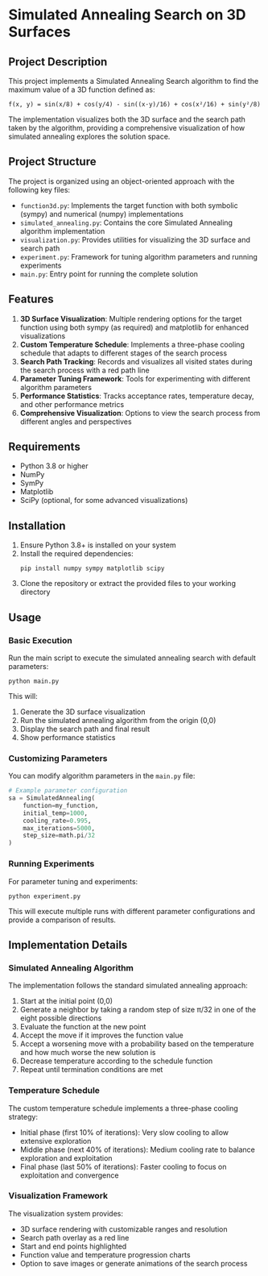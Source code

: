 # Simulated Annealing Search on 3D Surfaces

## Project Description

This project implements a Simulated Annealing Search algorithm to find the maximum value of a 3D function defined as:

```
f(x, y) = sin(x/8) + cos(y/4) - sin((x·y)/16) + cos(x²/16) + sin(y²/8)
```

The implementation visualizes both the 3D surface and the search path taken by the algorithm, providing a comprehensive visualization of how simulated annealing explores the solution space.

## Project Structure

The project is organized using an object-oriented approach with the following key files:

- `function3d.py`: Implements the target function with both symbolic (sympy) and numerical (numpy) implementations
- `simulated_annealing.py`: Contains the core Simulated Annealing algorithm implementation
- `visualization.py`: Provides utilities for visualizing the 3D surface and search path
- `experiment.py`: Framework for tuning algorithm parameters and running experiments
- `main.py`: Entry point for running the complete solution

## Features

1. **3D Surface Visualization**: Multiple rendering options for the target function using both sympy (as required) and matplotlib for enhanced visualizations
2. **Custom Temperature Schedule**: Implements a three-phase cooling schedule that adapts to different stages of the search process
3. **Search Path Tracking**: Records and visualizes all visited states during the search process with a red path line
4. **Parameter Tuning Framework**: Tools for experimenting with different algorithm parameters
5. **Performance Statistics**: Tracks acceptance rates, temperature decay, and other performance metrics
6. **Comprehensive Visualization**: Options to view the search process from different angles and perspectives

## Requirements

- Python 3.8 or higher
- NumPy
- SymPy
- Matplotlib
- SciPy (optional, for some advanced visualizations)

## Installation

1. Ensure Python 3.8+ is installed on your system
2. Install the required dependencies:
   ```
   pip install numpy sympy matplotlib scipy
   ```
3. Clone the repository or extract the provided files to your working directory

## Usage

### Basic Execution

Run the main script to execute the simulated annealing search with default parameters:

```
python main.py
```

This will:
1. Generate the 3D surface visualization
2. Run the simulated annealing algorithm from the origin (0,0)
3. Display the search path and final result
4. Show performance statistics

### Customizing Parameters

You can modify algorithm parameters in the `main.py` file:

```python
# Example parameter configuration
sa = SimulatedAnnealing(
    function=my_function,
    initial_temp=1000,
    cooling_rate=0.995,
    max_iterations=5000,
    step_size=math.pi/32
)
```

### Running Experiments

For parameter tuning and experiments:

```
python experiment.py
```

This will execute multiple runs with different parameter configurations and provide a comparison of results.

## Implementation Details

### Simulated Annealing Algorithm

The implementation follows the standard simulated annealing approach:

1. Start at the initial point (0,0)
2. Generate a neighbor by taking a random step of size π/32 in one of the eight possible directions
3. Evaluate the function at the new point
4. Accept the move if it improves the function value
5. Accept a worsening move with a probability based on the temperature and how much worse the new solution is
6. Decrease temperature according to the schedule function
7. Repeat until termination conditions are met

### Temperature Schedule

The custom temperature schedule implements a three-phase cooling strategy:
- Initial phase (first 10% of iterations): Very slow cooling to allow extensive exploration
- Middle phase (next 40% of iterations): Medium cooling rate to balance exploration and exploitation
- Final phase (last 50% of iterations): Faster cooling to focus on exploitation and convergence

### Visualization Framework

The visualization system provides:
- 3D surface rendering with customizable ranges and resolution
- Search path overlay as a red line
- Start and end points highlighted
- Function value and temperature progression charts
- Option to save images or generate animations of the search process
